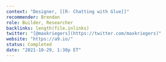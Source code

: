 ```yaml
---
context: "Designer, [[R- Chatting with Glue]]"
recommender: Brendan
role: Builder, Researcher
backlinks: length(file.inlinks) 
twitter: "[@maxkriegers](https://twitter.com/maxkriegers)"
website: "https://a9.io/"
status: Completed
date: "2021-10-29, 1:30p ET"
---
```


